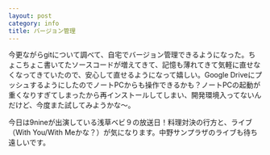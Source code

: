 ```yaml
---
layout: post
category: info
title: バージョン管理
---
```

今更ながらgitについて調べて、自宅でバージョン管理できるようになった。ちょこちょこ書いてたソースコードが増えてきて、記憶も薄れてきて気軽に直せなくなってきていたので、安心して直せるようになって嬉しい。Google DriveにプッシュするようにしたのでノートPCからも操作できるかも？ノートPCの起動が重くなりすぎてしまったから再インストールしてしまい、開発環境入ってないんだけど、今度また試してみようかな～。

今日は9nineが出演している浅草ベビ９の放送日！料理対決の行方と、ライブ（With You/With Meかな？）が気になります。中野サンプラザのライブも待ち遠しいです。